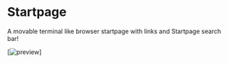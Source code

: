 Startpage
=========

A movable terminal like browser startpage with links and Startpage search bar!

[![preview](Evolution0.github.io/example.png)]
